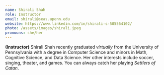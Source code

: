 ```yaml
---
name: Shirali Shah
role: Instructor
email: shirali@seas.upenn.edu
website: https://www.linkedin.com/in/shirali-s-505564102/
photo: /assets/images/shirali.jpeg
pronouns: she/her
---
```


**(Instructor)** Shirali Shah recently graduated *virtually* from the University of Pennsylvania with a degree in Computer Science and minors in Math, Cognitive Science, and Data Science. Her other interests include soccer, singing, theater, and games. You can always catch her playing *Settlers of Catan*.
